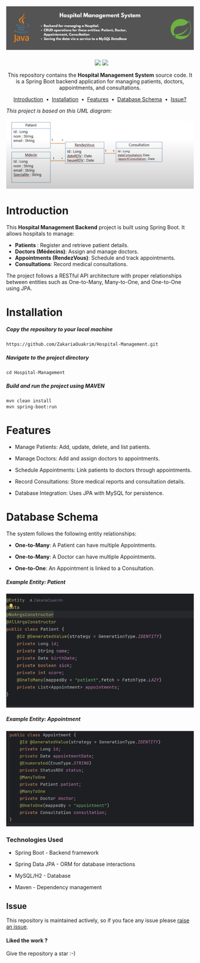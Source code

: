 <h1 align="center">
  <a href="https://github.com/ZakariaOuakrim/Hospital-Management.git">
    <img src="https://raw.githubusercontent.com/ZakariaOuakrim/Hospital-Management/master/src/main/resources/images/1.png" >
  </a>
</h1>
<p align="center">
&nbsp <a target="_blank" href="https://www.linkedin.com/in/zakariaouakz/"><img height="20" src="https://img.shields.io/badge/LinkedIn-0077B5?style=for-the-badge&logo=linkedin&logoColor=white" /></a>
<a href="https://mail.google.com/mail/?view=cm&to=ouakrimzakaria18@gmail.com" target="_blank" onclick="window.open(this.href,'_blank'); return false;">
  <img height="20" src="https://img.shields.io/badge/Gmail-D14836?style=for-the-badge&logo=gmail&logoColor=white" />
</a>

</p>
<p align="center">
  This repository contains the <strong>Hospital Management System</strong> source code.  
  It is a Spring Boot backend application for managing patients, doctors, appointments, and consultations.
</p>


<p align="center">
<a href="#introduction">Introduction</a> &nbsp;&bull;&nbsp;
<a href="#installation">Installation</a> &nbsp;&bull;&nbsp;
<a href="#Features">Features</a> &nbsp;&bull;&nbsp;
<a href="#Database Schema">Database Schema</a> &nbsp;&bull;&nbsp;
<a href="#issue">Issue?</a>
</p>

<i>This project is based on this UML diagram: </i> <br>

<img src="https://raw.githubusercontent.com/ZakariaOuakrim/Hospital-Management/master/src/main/resources/images/4.png" />

# Introduction
This <b>Hospital Management Backend</b> project is built using Spring Boot. It allows hospitals to manage:

- <b>Patients </b>: Register and retrieve patient details.
- <b>Doctors (Médecins)</b>: Assign and manage doctors.
- <b>Appointments (RendezVous)</b>: Schedule and track appointments.
- <b>Consultations</b>: Record medical consultations.

The project follows a RESTful API architecture with proper relationships between entities such as One-to-Many, Many-to-One, and One-to-One using JPA.

# Installation
##### Copy the repository to your local machine
```
https://github.com/ZakariaOuakrim/Hospital-Management.git
```
##### Navigate to the project directory
```
cd Hospital-Management
```

##### Build and run the project using MAVEN
```
mvn clean install
mvn spring-boot:run
```


# Features
- Manage Patients: Add, update, delete, and list patients.

- Manage Doctors: Add and assign doctors to appointments.

- Schedule Appointments: Link patients to doctors through appointments.

- Record Consultations: Store medical reports and consultation details.

- Database Integration: Uses JPA with MySQL for persistence.


# Database Schema

The system follows the following entity relationships:

- <b>One-to-Many</b>: A Patient can have multiple Appointments.

- <b>One-to-Many</b>: A Doctor can have multiple Appointments.

- <b>One-to-One</b>: An Appointment is linked to a Consultation.

##### Example Entity: Patient 
<img src="https://raw.githubusercontent.com/ZakariaOuakrim/Hospital-Management/master/src/main/resources/images/2.png" />

##### Example Entity: Appointment
<img src="https://raw.githubusercontent.com/ZakariaOuakrim/Hospital-Management/master/src/main/resources/images/3.png" />

### Technologies Used

- Spring Boot - Backend framework

- Spring Data JPA - ORM for database interactions

- MySQL/H2 - Database

- Maven - Dependency management

## Issue
This repository is maintained actively, so if you face any issue please <a href="https://github.com/ZakariaOuakrim/Hospital-Management/issues/new">raise an issue</a>.

<h4>Liked the work ?</h4>
Give the repository a star :-)